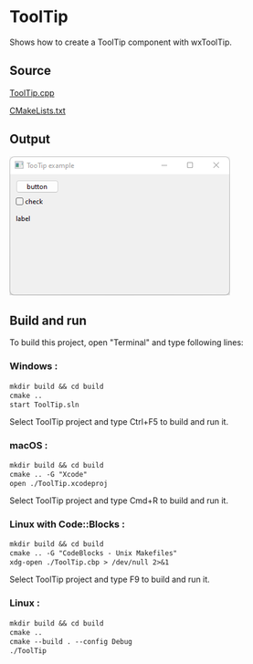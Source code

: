 # ToolTip

Shows how to create a ToolTip component with wxToolTip.

## Source

[ToolTip.cpp](ToolTip.cpp)

[CMakeLists.txt](CMakeLists.txt)

## Output

![output](../../../docs/Pictures/ToolTip.png)

## Build and run

To build this project, open "Terminal" and type following lines:

### Windows :

``` shell
mkdir build && cd build
cmake .. 
start ToolTip.sln
```

Select ToolTip project and type Ctrl+F5 to build and run it.

### macOS :

``` shell
mkdir build && cd build
cmake .. -G "Xcode"
open ./ToolTip.xcodeproj
```

Select ToolTip project and type Cmd+R to build and run it.

### Linux with Code::Blocks :

``` shell
mkdir build && cd build
cmake .. -G "CodeBlocks - Unix Makefiles"
xdg-open ./ToolTip.cbp > /dev/null 2>&1
```

Select ToolTip project and type F9 to build and run it.

### Linux :

``` shell
mkdir build && cd build
cmake .. 
cmake --build . --config Debug
./ToolTip
```
